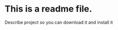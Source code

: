 This is a readme file.
======================

Describe project so you can download it and install it
